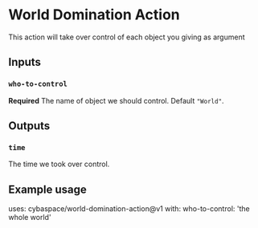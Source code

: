 # World Domination Action
This action will take over control of each object you giving as argument

## Inputs

### `who-to-control`

**Required** The name of object we should control. Default `"World"`.

## Outputs

### `time`
The time we took over control.

## Example usage

uses: cybaspace/world-domination-action@v1
with:
  who-to-control: 'the whole world'
